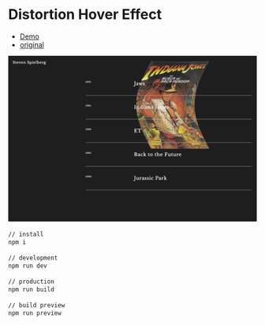 # Distortion Hover Effect

- [Demo](https://gotohiroki.github.io/distortion-hover-effect/dist/)
- [original](https://newfolk.jp/)

<img src="screenshot.webp">

```
// install
npm i

// development
npm run dev

// production
npm run build

// build preview
npm run preview
```
